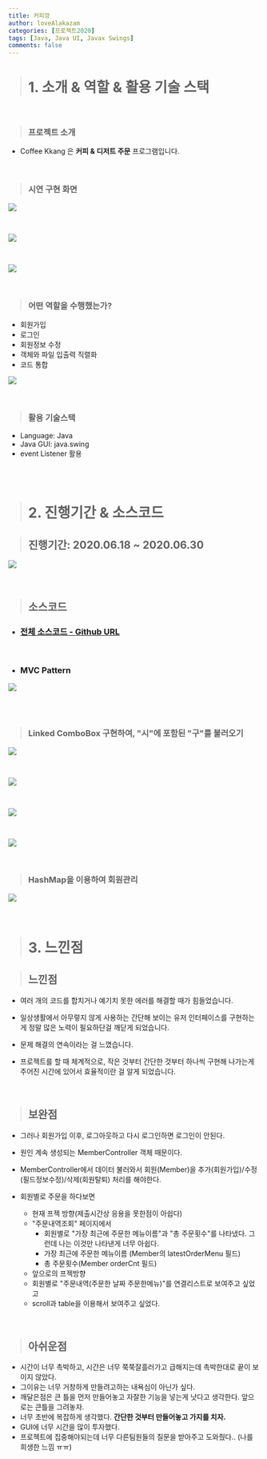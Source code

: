 ```yaml
---
title: 커피깡
author: loveAlakazam
categories: [프로젝트2020]
tags: [Java, Java UI, Javax Swings]
comments: false
---
```


> # 1. 소개 & 역할 & 활용 기술 스택

<br>

> ### 프로젝트 소개

- Coffee Kkang 은 **커피 & 디저트 주문** 프로그램입니다.

<br>

> ### 시연 구현 화면

![](/assets/img/blog_imgs/2020_coffee_kkang/cr1.PNG)

<BR>

![](/assets/img/blog_imgs/2020_coffee_kkang/cr2.PNG)

<BR>

![](/assets/img/blog_imgs/2020_coffee_kkang/cr3.PNG)

<br>

> ### 어떤 역할을 수행했는가?

- 회원가입
- 로그인
- 회원정보 수정
- 객체와 파일 입출력 직렬화
- 코드 통합

![](/assets/img/blog_imgs/2020_coffee_kkang/c1.PNG)

<br>

> ### 활용 기술스택

- Language: Java
- Java GUI: java.swing
- event Listener 활용

<br><br>

> # 2. 진행기간 & 소스코드

> ## 진행기간: 2020.06.18 ~ 2020.06.30

![](/assets/img/blog_imgs/2020_coffee_kkang/c3.PNG)

<BR>

> ## 소스코드

- ### [전체 소스코드 - Github URL](https://github.com/KHAcademyProject2020/miniProject)

<BR>

- ### MVC Pattern

![](/assets/img/blog_imgs/2020_coffee_kkang/c4.PNG)

<BR><br>

> ### Linked ComboBox 구현하여, "시"에 포함된 "구"를 불러오기

![](/assets/img/blog_imgs/2020_coffee_kkang/cl1.PNG)

<BR>

![](/assets/img/blog_imgs/2020_coffee_kkang/cl2.PNG)

<BR>

![](/assets/img/blog_imgs/2020_coffee_kkang/cl3.PNG)

<BR>

![](/assets/img/blog_imgs/2020_coffee_kkang/cl4.PNG)

<BR>

> ### HashMap을 이용하여 회원관리

![](/assets/img/blog_imgs/2020_coffee_kkang/cl5.PNG)

<BR>

> # 3. 느낀점

> ## 느낀점

- 여러 개의 코드를 합치거나 예기치 못한 에러를 해결할 때가 힘들었습니다.

- 일상생활에서 아무렇지 않게 사용하는 간단해 보이는 유저 인터페이스를 구현하는게 정말 많은 노력이 필요하단걸 깨닫게 되었습니다.

- 문제 해결의 연속이라는 걸 느꼈습니다.

- 프로젝트를 할 때 체계적으로, 작은 것부터 간단한 것부터 하나씩 구현해 나가는게 주어진 시간에 있어서 효율적이란 걸 알게 되었습니다.

<br>

> ## 보완점

- 그러나 회원가입 이후, 로그아웃하고 다시 로그인하면 로그인이 안된다.
- 원인 계속 생성되는 MemberController 객체 때문이다.
- MemberController에서 데이터 불러와서 회원(Member)을 추가(회원가입)/수정(필드정보수정)/삭제(회원탈퇴) 처리를 해야한다.

- 회원별로 주문을 하다보면
  - 현재 프젝 방향(제출시간상 응용을 못한점이 아쉽다)
  - "주문내역조회" 페이지에서
    - 회원별로 "가장 최근에 주문한 메뉴이름"과 "총 주문횟수"를 나타냈다. 그런데 나는 이것만 나타낸게 너무 아쉽다.
    - 가장 최근에 주문한 메뉴이름 (Member의 latestOrderMenu 필드)
    - 총 주문횟수(Member orderCnt 필드)
  - 앞으로의 프젝방향
  - 회원별로 "주문내역(주문한 날짜 주문한메뉴)"를 연결리스트로 보여주고 싶었고
  - scroll과 table을 이용해서 보여주고 싶었다.

<br>

> ## 아쉬운점

- 시간이 너무 촉박하고, 시간은 너무 쭉쭉잘흘러가고 급해지는데 촉박한대로 끝이 보이지 않았다.
- 그이유는 너무 거창하게 만들려고하는 내욕심이 아닌가 싶다.
- 깨달은점은 큰 틀을 먼저 만들어놓고 자잘한 기능을 넣는게 낫다고 생각한다. 앞으로는 큰틀을 그려놓자.
- 너무 초반에 복잡하게 생각했다. <strong>간단한 것부터 만들어놓고 가지를 치자.</strong>
- GUI에 너무 시간을 많이 투자했다.
- 프로젝트에 집중해야되는데 너무 다른팀원들의 질문을 받아주고 도와줬다.. (나를 희생한 느낌 ㅠㅠ)
